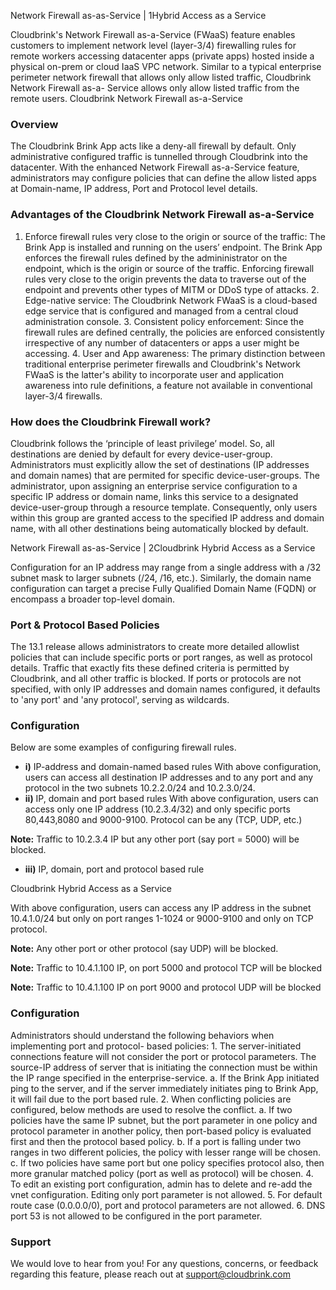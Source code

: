 Network Firewall as-as-Service | 1Hybrid Access as a Service

Cloudbrink's Network Firewall as-a-Service (FWaaS) feature enables customers to implement network level (layer-3/4) firewalling rules for remote workers accessing datacenter apps (private apps) hosted inside a physical on-prem or cloud IaaS VPC network. Similar to a typical enterprise perimeter network firewall that allows only allow listed traffic, Cloudbrink Network Firewall as-a- Service allows only allow listed traffic from the remote users. Cloudbrink Network Firewall as-a-Service

### Overview

The Cloudbrink Brink App acts like a deny-all firewall by default. Only administrative configured traffic is tunnelled through Cloudbrink into the datacenter. With the enhanced Network Firewall as-a-Service feature, administrators may configure policies that can define the allow listed apps at Domain-name, IP address, Port and Protocol level details.

### Advantages of the Cloudbrink Network Firewall as-a-Service

1. Enforce firewall rules very close to the origin or source of the traffic: The Brink App is installed and running on the users’ endpoint. The Brink App enforces the firewall rules defined by the admininistrator on the endpoint, which is the origin or source of the traffic. Enforcing firewall rules very close to the origin prevents the data to traverse out of the endpoint and prevents other types of MITM or DDoS type of attacks. 2. Edge-native service: The Cloudbrink Network FWaaS is a cloud-based edge service that is configured and managed from a central cloud administration console. 3. Consistent policy enforcement: Since the firewall rules are defined centrally, the policies are enforced consistently irrespective of any number of datacenters or apps a user might be accessing. 4. User and App awareness: The primary distinction between traditional enterprise perimeter firewalls and Cloudbrink's Network FWaaS is the latter's ability to incorporate user and application awareness into rule definitions, a feature not available in conventional layer-3/4 firewalls.

### How does the Cloudbrink Firewall work?

Cloudbrink follows the ‘principle of least privilege’ model. So, all destinations are denied by default for every device-user-group. Administrators must explicitly allow the set of destinations (IP addresses and domain names) that are permited for specific device-user-groups. The administrator, upon assigning an enterprise service configuration to a specific IP address or domain name, links this service to a designated device-user-group through a resource template. Consequently, only users within this group are granted access to the specified IP address and domain name, with all other destinations being automatically blocked by default.

Network Firewall as-as-Service | 2Cloudbrink Hybrid Access as a Service

Configuration for an IP address may range from a single address with a /32 subnet mask to larger subnets (/24, /16, etc.). Similarly, the domain name configuration can target a precise Fully Qualified Domain Name (FQDN) or encompass a broader top-level domain.

### Port & Protocol Based Policies

The 13.1 release allows administrators to create more detailed allowlist policies that can include specific ports or port ranges, as well as protocol details. Traffic that exactly fits these defined criteria is permitted by Cloudbrink, and all other traffic is blocked. If ports or protocols are not specified, with only IP addresses and domain names configured, it defaults to 'any port' and 'any protocol', serving as wildcards.

### Configuration

Below are some examples of configuring firewall rules.
   - **i)** IP-address and domain-named based rules
With above configuration, users can access all destination IP addresses and to any port and any protocol in the two subnets 10.2.2.0/24 and 10.2.3.0/24.
   - **ii)** IP, domain and port based rules
With above configuration, users can access only one IP address (10.2.3.4/32) and only specific ports 80,443,8080 and 9000-9100. Protocol can be any (TCP, UDP, etc.)

**Note:** Traffic to 10.2.3.4 IP but any other port (say port = 5000) will be blocked.

   - **iii)** IP, domain, port and protocol based rule

Cloudbrink Hybrid Access as a Service

With above configuration, users can access any IP address in the subnet 10.4.1.0/24 but only on port ranges 1-1024 or 9000-9100 and only on TCP protocol.

**Note:** Any other port or other protocol (say UDP) will be blocked.

**Note:** Traffic to 10.4.1.100 IP, on port 5000 and protocol TCP will be blocked

**Note:** Traffic to 10.4.1.100 IP on port 9000 and protocol UDP will be blocked

### Configuration

Administrators should understand the following behaviors when implementing port and protocol- based policies: 1. The server-initiated connections feature will not consider the port or protocol parameters. The source-IP address of server that is initiating the connection must be within the IP range specified in the enterprise-service. a. If the Brink App initiated ping to the server, and if the server immediately initiates ping to Brink App, it will fail due to the port based rule. 2. When conflicting policies are configured, below methods are used to resolve the conflict. a. If two policies have the same IP subnet, but the port parameter in one policy and protocol parameter in another policy, then port-based policy is evaluated first and then the protocol based policy. b. If a port is falling under two ranges in two different policies, the policy with lesser range will be chosen. c. If two policies have same port but one policy specifies protocol also, then more granular matched policy (port as well as protocol) will be chosen. 4. To edit an existing port configuration, admin has to delete and re-add the vnet configuration. Editing only port parameter is not allowed. 5. For default route case (0.0.0.0/0), port and protocol parameters are not allowed. 6. DNS port 53 is not allowed to be configured in the port parameter.

### Support

We would love to hear from you! For any questions, concerns, or feedback regarding this feature, please reach out at support@cloudbrink.com